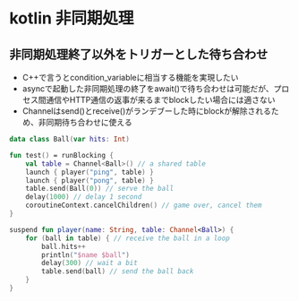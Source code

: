# kotlin 非同期処理

## 非同期処理終了以外をトリガーとした待ち合わせ
- C++で言うとcondition_variableに相当する機能を実現したい
- asyncで起動した非同期処理の終了をawait()で待ち合わせは可能だが、プロセス間通信やHTTP通信の返事が来るまでblockしたい場合には適さない
- Channelはsend()とreceive()がランデブーした時にblockが解除されるため、非同期待ち合わせに使える

```kotlin
data class Ball(var hits: Int)

fun test() = runBlocking {
    val table = Channel<Ball>() // a shared table
    launch { player("ping", table) }
    launch { player("pong", table) }
    table.send(Ball(0)) // serve the ball
    delay(1000) // delay 1 second
    coroutineContext.cancelChildren() // game over, cancel them
}

suspend fun player(name: String, table: Channel<Ball>) {
    for (ball in table) { // receive the ball in a loop
        ball.hits++
        println("$name $ball")
        delay(300) // wait a bit
        table.send(ball) // send the ball back
    }
}
```